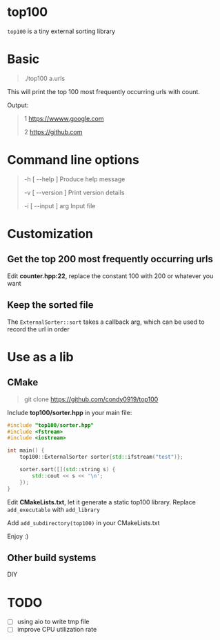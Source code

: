 top100
========

`top100` is a tiny external sorting library

# Basic

> ./top100 a.urls

This will print the top 100 most frequently occurring urls with count.

Output:

> 1 https://wwww.google.com
>
> 2 https://github.com

# Command line options

> -h [ --help ]         Produce help message
>
> -v [ --version ]      Print version details
>
> -i [ --input ] arg    Input file

# Customization

## Get the top 200 most frequently occurring urls

Edit **counter.hpp:22**, replace the constant 100 with 200 or whatever you want

## Keep the sorted file

The `ExternalSorter::sort` takes a callback arg, which can be used to record the url in order

# Use as a lib

## CMake

> git clone https://github.com/condy0919/top100

Include **top100/sorter.hpp** in your main file:

```cpp
#include "top100/sorter.hpp"
#include <fstream>
#include <iostream>

int main() {
    top100::ExternalSorter sorter{std::ifstream("test")};

    sorter.sort([](std::string s) {
        std::cout << s << '\n';
    });
}
```

Edit **CMakeLists.txt**, let it generate a static top100 library. Replace `add_executable` with `add_library`

Add `add_subdirectory(top100)` in your CMakeLists.txt

Enjoy :)

## Other build systems

DIY

# TODO

- [ ] using aio to write tmp file
- [ ] improve CPU utilization rate
